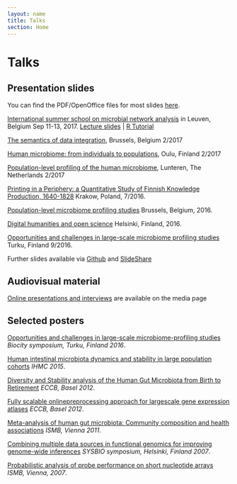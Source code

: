 ```yaml
---
layout: name
title: Talks
section: Home
---
```


Talks
=======


Presentation slides
-----

<div class="section2" markdown="1">

You can find the PDF/OpenOffice files for most slides [here](https://github.com/antagomir/antagomir.github.com/tree/master/files/publications).

[International summer school on microbial network analysis](http://psbweb05.psb.ugent.be/conet/econetschool/index.php) in Leuven, Belgium Sep 11-13, 2017. [Lecture slides](https://github.com/antagomir/antagomir.github.io/blob/master/files/publications/slides/20170913-Leuven-Lecture-Lahti.odp?raw=true) | [R Tutorial](https://github.com/antagomir/antagomir.github.io/blob/master/files/publications/slides/20170913-Leuven-Tutorial-Lahti.odp?raw=true)  

[The semantics of data integration](https://github.com/antagomir/antagomir.github.com/blob/master/files/publications/slides/20170227-Lahti.pdf), Brussels, Belgium 2/2017

[Human microbiome: from individuals to populations](https://github.com/rOpenGov/fennica/blob/master/inst/examples/20170216-Oulu-Lahti.pdf), Oulu, Finland 2/2017

[Population-level profiling of the human microbiome](https://github.com/antagomir/antagomir.github.com/blob/master/files/publications/slides/20170215-Lahti-NAEM.odp?raw=true), Lunteren, The Netherlands 2/2017  

[Printing in a Periphery: a Quantitative Study of Finnish Knowledge Production, 1640-1828](https://github.com/rOpenGov/fennica/blob/master/inst/examples/20160715-Krakow-Fennica.pdf) Krakow, Poland, 7/2016.

[Population-level microbiome profiling studies](https://github.com/antagomir/antagomir.github.com/tree/master/files/publications/slides/20161028-BSM-Lahti.pdf) Brussels, Belgium, 2016.

[Digital humanities and open science](https://github.com/antagomir/antagomir.github.com/tree/master/files/publications/slides/20160916-HY-LeoLahti.pdf) Helsinki, Finland, 2016.

[Opportunities and challenges in large-scale microbiome profiling studies](https://github.com/antagomir/antagomir.github.com/tree/master/files/publications/slides/20160901-Lahti.pdf) Turku, Finland 9/2016.

Further slides available via [Github](https://github.com/antagomir/antagomir.github.com/tree/master/files/publications) and [SlideShare](http://www.slideshare.net/antagomir/presentations)

</div>


Audiovisual material
------

[Online presentations and interviews](/media/) are available on the media page


Selected posters
-----

<div class="section2" markdown="1">

[Opportunities and challenges in large-scale microbiome-profiling studies](../files/publications/posters/20160901-Turku/poster.pdf) _Biocity symposium, Turku, Finland 2016_.

[Human intestinal microbiota dynamics and stability in large population cohorts](../files/publications/posters/20150331-IHMC/poster.pdf) _IHMC 2015_.

[Diversity and Stability analysis of the Human Gut Microbiota from Birth to Retirement](http://www.slideshare.net/antagomir/poster-14221161) _ECCB, Basel 2012_.

[Fully scalable online­preprocessing approach for large­scale gene expression atlases](../files/publications/posters/20120908-ECCB-RPA/poster.pdf) _ECCB, Basel 2012_.

[Meta-analysis of human gut microbiota: Community composition and health associations](http://posters.f1000.com/P1886) _ISMB, Vienna 2011_.

[Combining multiple data sources in functional genomics for improving genome-wide inferences](../files/publications/posters/sysbioposteri07.pdf) _SYSBIO symposium, Helsinki, Finland 2007_.

[Probabilistic analysis of probe performance on short nucleotide arrays](../files/publications/posters/ismb07_a4.pdf) _ISMB, Vienna, 2007_. 

</div>



